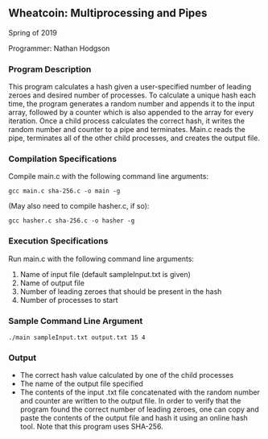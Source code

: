 Wheatcoin: Multiprocessing and Pipes
---
Spring of 2019

Programmer:
Nathan Hodgson

### Program Description

This program calculates a hash given a user-specified number of leading zeroes and desired number of processes. To calculate a unique hash each time, the program generates a random number and appends it to the input array, followed by a counter which is also appended to the array for every iteration. Once a child process calculates the correct hash, it writes the random number and counter to a pipe and terminates. Main.c reads the pipe, terminates all of the other child processes, and creates the output file. 

### Compilation Specifications

Compile main.c with the following command line arguments:

```shell
gcc main.c sha-256.c -o main -g
```

(May also need to compile hasher.c, if so):

```shell
gcc hasher.c sha-256.c -o hasher -g
```

### Execution Specifications

Run main.c with the following command line arguments:
1. Name of input file (default sampleInput.txt is given)
2. Name of output file
3. Number of leading zeroes that should be present in the hash
4. Number of processes to start

### Sample Command Line Argument

```shell
./main sampleInput.txt output.txt 15 4
```

### Output

- The correct hash value calculated by one of the child processes
- The name of the output file specified
- The contents of the input .txt file concatenated with the random number and counter are written to the output file. In order to verify that the program found the correct number of leading zeroes, one can copy and paste the contents of the output file and hash it using an online hash tool. Note that this program uses SHA-256. 
